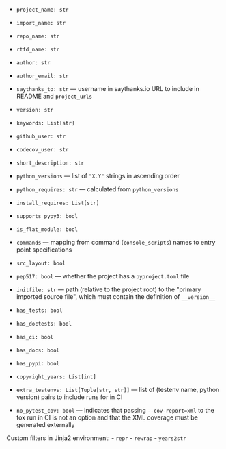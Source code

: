 - `project_name: str`
- `import_name: str`
- `repo_name: str`
- `rtfd_name: str`
- `author: str`
- `author_email: str`
- `saythanks_to: str` — username in saythanks.io URL to include in README and
  `project_urls`
- `version: str`
- `keywords: List[str]`

- `github_user: str`
- `codecov_user: str`

- `short_description: str`

- `python_versions` — list of `"X.Y"` strings in ascending order
- `python_requires: str` — calculated from `python_versions`
- `install_requires: List[str]`
- `supports_pypy3: bool`

- `is_flat_module: bool`
- `commands` — mapping from command (`console_scripts`) names to entry point
  specifications
- `src_layout: bool`
- `pep517: bool` — whether the project has a `pyproject.toml` file
- `initfile: str` — path (relative to the project root) to the "primary
  imported source file", which must contain the definition of `__version__`

- `has_tests: bool`
- `has_doctests: bool`
- `has_ci: bool`
- `has_docs: bool`
- `has_pypi: bool`

- `copyright_years: List[int]`

- `extra_testenvs: List[Tuple[str, str]]` — list of (testenv name, python
  version) pairs to include runs for in CI
- `no_pytest_cov: bool` — Indicates that passing `--cov-report=xml` to the tox
  run in CI is not an option and that the XML coverage must be generated
  externally

Custom filters in Jinja2 environment:
    - `repr`
    - `rewrap`
    - `years2str`
